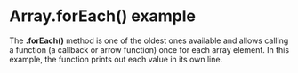 # Array.forEach() example

The **.forEach()** method is one of the oldest ones available and allows calling a function (a callback or arrow function) once for each array element. In this example, the function prints out each value in its own line.
